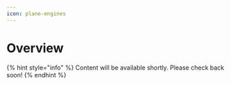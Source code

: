 ```yaml
---
icon: plane-engines
---
```


# Overview

{% hint style="info" %}
Content will be available shortly. Please check back soon!
{% endhint %}
